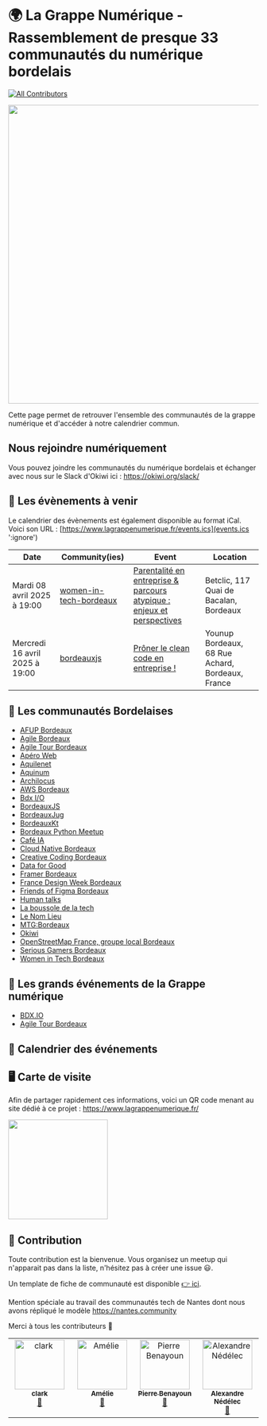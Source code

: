 # 🌍 La Grappe Numérique - Rassemblement de presque 33 communautés du numérique bordelais

[![All Contributors](https://img.shields.io/github/all-contributors/la-grappe-numerique/list-communities?color=ee8449&style=flat-square)](#contributors)

<div class="logo"><img src="docs/logo-commu.png"  width="600"/></div>

Cette page permet de retrouver l'ensemble des communautés de la grappe numérique et d'accéder à notre calendrier commun.

## Nous rejoindre numériquement

Vous pouvez joindre les communautés du numérique bordelais et échanger avec nous sur le Slack d'Okiwi ici : https://okiwi.org/slack/

## 📅 Les évènements à venir

Le calendrier des évènements est également disponible au format iCal.
Voici son URL : [https://www.lagrappenumerique.fr/events.ics](events.ics ':ignore')

<!-- ALL-EVENTS:START - Do not remove or modify this section -->
<!-- ALL-EVENTS-LIST:START -->
| Date | Community(ies) | Event | Location |
|------|------------|--------|-----------|
| Mardi 08 avril 2025 à 19:00 | [women-in-tech-bordeaux](women-in-tech-bordeaux/) | [Parentalité en entreprise & parcours atypique : enjeux et perspectives](https://www.linkedin.com/events/7306627030899433472/about/) | Betclic, 117 Quai de Bacalan, Bordeaux |
| Mercredi 16 avril 2025 à 19:00 | [bordeauxjs](bordeauxjs/) | [Prôner le clean code en entreprise !](https://www.meetup.com/bordeauxjs/events/306681942/?utm_medium=referral&utm_campaign=share-btn_savedevents_share_modal&utm_source=link) | Younup Bordeaux, 68 Rue Achard, Bordeaux, France |
<!-- ALL-EVENTS-LIST:END -->
<!-- ALL-EVENTS:END - Do not remove or modify this section -->

## 🍷 Les communautés Bordelaises

- [AFUP Bordeaux](afup-bordeaux/)
- [Agile Bordeaux](agile-bordeaux/)
- [Agile Tour Bordeaux](agile-tour-bordeaux/)
- [Apéro Web](apero-web/)
- [Aquilenet](aquilenet/)
- [Aquinum](aquinum/)
- [Archilocus](archilocus/)
- [AWS Bordeaux](aws-bordeaux/)
- [Bdx I/O](bdx-io/)
- [BordeauxJS](bordeauxjs/)
- [BordeauxJug](bordeauxjug/)
- [BordeauxKt](bordeauxkt/)
- [Bordeaux Python Meetup](bordeaux-python-meetup/)
- [Café IA](cafe-ia/)
- [Cloud Native Bordeaux](cloud-native-bordeaux/)
- [Creative Coding Bordeaux](creative-coding-bordeaux/)
- [Data for Good](data-for-good/)
- [Framer Bordeaux](framer-bordeaux/)
- [France Design Week Bordeaux](france-design-week-bordeaux/)
- [Friends of Figma Bordeaux](friends-of-figma-bordeaux/)
- [Human talks](human-talks/)
- [La boussole de la tech](la-boussole-de-la-tech/)
- [Le Nom Lieu](le-nom-lieu/)
- [MTG:Bordeaux](mtg-bordeaux/)
- [Okiwi](okiwi/)
- [OpenStreetMap France, groupe local Bordeaux](openstreetmap-bordeaux/)
- [Serious Gamers Bordeaux](serious-gamers-bordeaux/)
- [Women in Tech Bordeaux](women-in-tech-bordeaux/)


## 📅 Les grands événements de la Grappe numérique

- [BDX.IO](https://bdxio.fr/)
- [Agile Tour Bordeaux](https://agiletourbordeaux.fr/)

## 📅 Calendrier des événements

<div id="calendar"></div>

## 🖥  Carte de visite

Afin de partager rapidement ces informations, voici un QR code menant au site dédié à ce projet : [https://www.lagrappenumerique.fr/ ](https://www.lagrappenumerique.fr/#/)

<img src="docs/qrcode.png" width="200" height="200" />

## 💫 Contribution

Toute contribution est la bienvenue. Vous organisez un meetup qui n'apparait pas dans la liste, n'hésitez pas à créer une issue 😃.

Un template de fiche de communauté est disponible [👉 ici](template/template.md).

Mention spéciale au travail des communautés tech de Nantes dont nous avons répliqué le modèle https://nantes.community

Merci à tous les contributeurs 🙏

<!-- ALL-CONTRIBUTORS-LIST:START - Do not remove or modify this section -->
<!-- prettier-ignore-start -->
<!-- markdownlint-disable -->
<table>
  <tbody>
    <tr>
      <td align="center" valign="top" width="14.28%"><a href="http://akiros.it"><img src="https://avatars.githubusercontent.com/u/1411277?v=4?s=100" width="100px;" alt="clark"/><br /><sub><b>clark</b></sub></a><br /><a href="#doc-clark42" title="Documentation">📖</a></td>
      <td align="center" valign="top" width="14.28%"><a href="https://github.com/abenoit"><img src="https://avatars.githubusercontent.com/u/4036546?v=4?s=100" width="100px;" alt="Amélie"/><br /><sub><b>Amélie</b></sub></a><br /><a href="#doc-abenoit" title="Documentation">📖</a></td>
      <td align="center" valign="top" width="14.28%"><a href="https://www.linkedin.com/in/pierrebenayoun1976/"><img src="https://avatars.githubusercontent.com/u/9553035?v=4?s=100" width="100px;" alt="Pierre Benayoun"/><br /><sub><b>Pierre Benayoun</b></sub></a><br /><a href="#doc-BenayounP" title="Documentation">📖</a></td>
      <td align="center" valign="top" width="14.28%"><a href="https://techwatching.dev"><img src="https://avatars.githubusercontent.com/u/15186176?v=4?s=100" width="100px;" alt="Alexandre Nédélec"/><br /><sub><b>Alexandre Nédélec</b></sub></a><br /><a href="#doc-TechWatching" title="Documentation">📖</a></td>
    </tr>
  </tbody>
</table>

<!-- markdownlint-restore -->
<!-- prettier-ignore-end -->

<!-- ALL-CONTRIBUTORS-LIST:END -->

